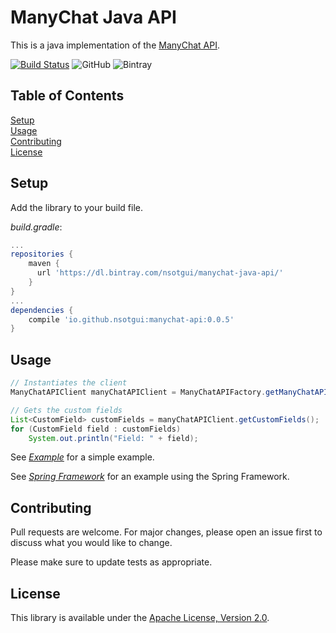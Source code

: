 # ManyChat Java API 
This is a java implementation of the [ManyChat API](https://api.manychat.com/swagger#/).

[![Build Status](https://travis-ci.org/nsotgui/manychat-java-api.svg?branch=master)](https://travis-ci.org/nsotgui/manychat-java-api)  ![GitHub](https://img.shields.io/github/license/nsotgui/manychat-java-api.svg?color=brightgreen) ![Bintray](https://img.shields.io/bintray/v/nsotgui/manychat-java-api/manychat-api.svg?color=brightgreen&label=version)


## Table of Contents  
[Setup](#Setup)<br>
[Usage](#Usage)<br>
[Contributing](#Contributing)<br>
[License](#License)<br>

## Setup

Add the library to your build file.

_build.gradle_:
```groovy
...
repositories {
    maven {
      url 'https://dl.bintray.com/nsotgui/manychat-java-api/'
    }
}
...
dependencies {
    compile 'io.github.nsotgui:manychat-api:0.0.5'
}
```

## Usage

```java
// Instantiates the client
ManyChatAPIClient manyChatAPIClient = ManyChatAPIFactory.getManyChatAPIClient("<manychat api key>");

// Gets the custom fields
List<CustomField> customFields = manyChatAPIClient.getCustomFields();
for (CustomField field : customFields)
    System.out.println("Field: " + field);
```

See [_Example_](https://github.com/nsotgui/manychat-java-api/blob/master/manychat-api-example/src/main/java/io/github/nsotgui/simple/Application.java) for a simple example.

See [_Spring Framework_](https://github.com/nsotgui/manychat-java-api/tree/master/manychat-api-example/src/main/java/io/github/nsotgui/spring) for an example using the Spring Framework.

## Contributing
Pull requests are welcome. For major changes, please open an issue first to discuss what you would like to change.

Please make sure to update tests as appropriate.

## License
This library is available under the [Apache License, Version 2.0](http://www.apache.org/licenses/LICENSE-2.0). 
